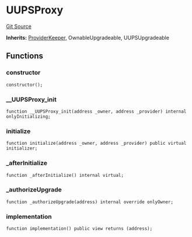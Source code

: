 # UUPSProxy

[Git Source](https://dapp-devs.com/ssh://git@git.2222/lumos-labs/xassets/contracts/synths-contracts/blob/969beda74f0f892980053e9edc62c163df24916a/src/common/_UUPSProxy.sol)

**Inherits:**
[ProviderKeeper](/src/common/_ProviderKeeper.sol/abstract.ProviderKeeper.md), OwnableUpgradeable, UUPSUpgradeable

## Functions

### constructor

```solidity
constructor();
```

### \_\_UUPSProxy_init

```solidity
function __UUPSProxy_init(address _owner, address _provider) internal onlyInitializing;
```

### initialize

```solidity
function initialize(address _owner, address _provider) public virtual initializer;
```

### \_afterInitialize

```solidity
function _afterInitialize() internal virtual;
```

### \_authorizeUpgrade

```solidity
function _authorizeUpgrade(address) internal override onlyOwner;
```

### implementation

```solidity
function implementation() public view returns (address);
```
